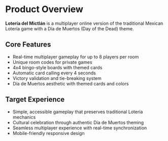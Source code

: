 # Product Overview

**Lotería del Mictlán** is a multiplayer online version of the traditional Mexican Lotería game with a Día de Muertos (Day of the Dead) theme.

## Core Features
- Real-time multiplayer gameplay for up to 8 players per room
- Unique room codes for private games
- 4x4 bingo-style boards with themed cards
- Automatic card calling every 4 seconds
- Victory validation and tie-breaking system
- Día de Muertos aesthetic with themed cards and colors

## Target Experience
- Simple, accessible gameplay that preserves traditional Lotería mechanics
- Cultural celebration through authentic Día de Muertos theming
- Seamless multiplayer experience with real-time synchronization
- Mobile-friendly responsive design